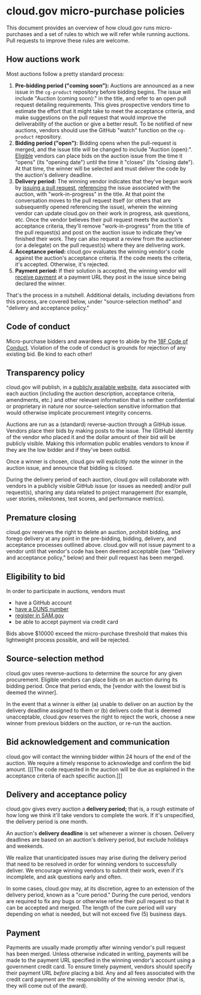 cloud.gov micro-purchase policies
========

This document provides an overview of how cloud.gov runs micro-purchases and a set of rules to which we will refer while running auctions. Pull requests to improve these rules are welcome.

How auctions work
-----------------

Most auctions follow a pretty standard process:

1.  **Pre-bidding period ("coming soon"):** Auctions are announced as a new issue in the `cg-product` repository before bidding begins. The issue will include "Auction (coming soon):" in the title, and refer to an open pull request detailing requirements. This gives prospective vendors time to estimate the effort that it might take to meet the acceptance criteria, and make suggestions on the pull request that would improve the deliverability of the auction or give a better result. To be notified of new auctions, vendors should use the GitHub "watch" function on the `cg-product` repository.
2.  **Bidding period ("open"):** Bidding opens when the pull-request is merged, and the issue title will be changed to include "Auction (open):". [Eligible](#eligibility-to-bid) vendors can place bids on the auction issue from the time it "opens" (its "opening date") until the time it "closes" (its "closing date"). At that time, the winner will be selected and must deliver the code by the auction's delivery deadline.
3.  **Delivery period:** The winning vendor indicates that they've begun work by [issuing a pull request](https://help.github.com/articles/using-pull-requests/), [referencing](https://guides.github.com/features/issues/#notifications) the issue associated with the auction, with "work-in-progress" in the title. At that point the conversation moves to the pull request itself (or others that are subsequently opened referencing the issue), wherein the winning vendor can update cloud.gov on their work in progress, ask questions, etc. Once the vendor believes their pull request meets the auction's acceptance criteria, they'll remove "work-in-progress" from the title of the pull request(s) and post on the auction issue to indicate they've finished their work. They can also request a review from the auctioneer (or a delegate) on the pull request(s) where they are delivering work.
4.  **Acceptance period:** cloud.gov evaluates the winning vendor's code against the auction's acceptance criteria. If the code meets the criteria, it's accepted. Otherwise, it's rejected.
5.  **Payment period:** If their solution is accepted, the winning vendor will [receive payment](getting-paid.md) at a payment URL they post in the issue since being declared the winner.

That's the process in a nutshell. Additional details, including deviations from this process, are covered below, under "source-selection method" and "delivery and acceptance policy."

Code of conduct
---------------

Micro-purchase bidders and awardees agree to abide by the [18F Code of Conduct](https://github.com/18F/code-of-conduct/blob/master/code-of-conduct.md). Violation of the code of conduct is grounds for rejection of any existing bid. Be kind to each other!

Transparency policy
-------------------

cloud.gov will publish, in a [publicly available website](https://github.com/18F/cg-product/tree/master/auctions), data associated with each auction (including the auction description, acceptance criteria, amendments, etc.) and other relevant information that is neither confidential or proprietary in nature nor source-selection sensitive information that would otherwise implicate procurement integrity concerns.

Auctions are run as a (standard) reverse-auction through a GitHub issue. Vendors place their bids by making posts to the issue. The (GitHub) identity of the vendor who placed it and the dollar amount of their bid will be publicly visible. Making this information public enables vendors to know if they are the low bidder and if they've been outbid.

Once a winner is chosen, cloud.gov will explicitly note the winner in the auction issue, and announce that bidding is closed.

During the delivery period of each auction, cloud.gov will collaborate with vendors in a publicly visible GitHub issue (or issues as needed) and/or pull request(s), sharing any data related to project management (for example, user stories, milestones, test scores, and performance metrics).

Premature closing
-----------------

cloud.gov reserves the right to delete an auction, prohibit bidding, and forego delivery at any point in the pre-bidding, bidding, delivery, and acceptance processes outlined above. cloud.gov will not issue payment to a vendor until that vendor's code has been deemed acceptable (see "Delivery and acceptance policy," below) and their pull request has been merged.

Eligibility to bid
------------------

In order to participate in auctions, vendors must 

- have a GitHub account
- [have a DUNS number](becoming-a-vendor.md)
- [register in SAM.gov](becoming-a-vendor.md)
- be able to accept payment via credit card

Bids above $10000 exceed the micro-purchase threshold that makes this lightweight process possible, and will be rejected.

Source-selection method
-----------------------

cloud.gov uses reverse-auctions to determine the source for any given procurement. Eligible vendors can place bids on an auction during its bidding period. Once that period ends, the [vendor with the lowest bid is deemed the winner].

In the event that a winner is either (a) unable to deliver on an auction by the delivery deadline assigned to them or (b) delivers code that is deemed unacceptable, cloud.gov reserves the right to reject the work, choose a new winner from previous bidders on the auction, or re-run the auction.

Bid acknowledgement and communication
-------------------------------------

cloud.gov will contact the winning bidder within 24 hours of the end of the auction. We require a timely response to acknowledge and confirm the bid amount. [[[The code requested in the auction will be due as explained in the acceptance criteria of each specific auction.]]]

Delivery and acceptance policy
------------------------------

cloud.gov gives every auction a **delivery period;** that is, a rough estimate of how long we think it'll take vendors to complete the work. If it's unspecified, the delivery period is one month.

An auction's **delivery deadline** is set whenever a winner is chosen. Delivery deadlines are based on an auction's delivery period, but exclude holidays and weekends.

We realize that unanticipated issues may arise during the delivery period that need to be resolved in order for winning vendors to successfully deliver. We encourage winning vendors to submit their work, even if it's incomplete, and ask questions early and often.

In some cases, cloud.gov may, at its discretion, agree to an extension of the delivery period, known as a "cure period." During the cure period, vendors are required to fix any bugs or otherwise refine their pull request so that it can be accepted and merged. The length of the cure period will vary depending on what is needed, but will not exceed five (5) business days.

Payment
-------

Payments are usually made promptly after winning vendor's pull request has been merged. Unless otherwise indicated in writing, payments will be made to the payment URL specified in the winning vendor's account using a government credit card. To ensure timely payment, vendors should specify their payment URL _before_ placing a bid. Any and all fees associated with the credit card payment are the responsibility of the winning vendor (that is, they will come out of the award).

